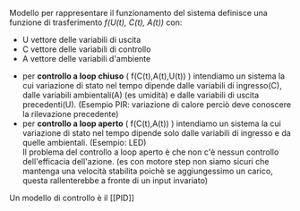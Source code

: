  Modello per rappresentare il funzionamento del sistema definisce una funzione di trasferimento *f(U(t), C(t), A(t))* con:

* U vettore delle variabili di uscita
* C vettore delle variabili di controllo
* A vettore delle variabili d'ambiente  

- per **controllo a loop chiuso** ( f(C(t),A(t),U(t)) ) intendiamo un sistema la cui variazione di stato nel tempo dipende dalle variabili di ingresso(C), dalle variabili ambientali(A) (es umidità) e dalle variabili di uscita precedenti(U). (Esempio PIR: variazione di calore perciò deve conoscere la rilevazione precedente)  
- per **controllo a loop aperto** ( f(C(t),A(t)) ) intendiamo un sistema la cui variazione di stato nel tempo dipende solo dalle variabili di ingresso e da quelle ambientali. (Esempio: LED)  
	Il problema del controllo a loop aperto è che non c'è nessun controllo dell'efficacia dell'azione. (es con motore step non siamo sicuri che mantenga una velocità stabilita poichè se aggiungessimo un carico, questa rallenterebbe a fronte di un input invariato)

Un modello di controllo è il [[PID]]